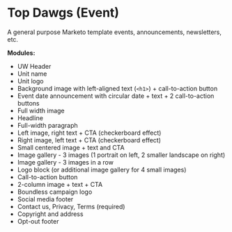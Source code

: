 # Top Dawgs (Event)
A general purpose Marketo template events, announcements, newsletters, etc. 

**Modules:** 
- UW Header
- Unit name
- Unit logo
- Background image with left-aligned text (`<h1>`) + call-to-action button 
- Event date announcement with circular date + text + 2 call-to-action buttons
- Full width image
- Headline
- Full-width paragraph
- Left image, right text  + CTA (checkerboard effect)
- Right image, left text  + CTA (checkerboard effect)
- Small centered image  + text and CTA 
- Image gallery - 3 images (1 portrait on left, 2 smaller landscape on right)
- Image gallery - 3 images in a row
- Logo block (or additional image gallery for 4 small images)
- Call-to-action button
- 2-column image + text + CTA 
- Boundless campaign logo
- Social media footer
- Contact us, Privacy, Terms (required)
- Copyright and address
- Opt-out footer 
